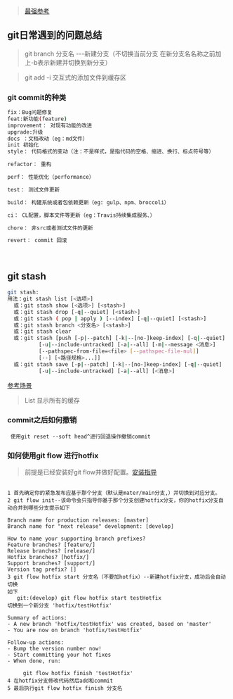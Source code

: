 > [最强参考](https://git-scm.com/book/zh/v2)

 ## git日常遇到的问题总结

>  git branch 分支名 ---新建分支（不切换当前分支 在新分支名名称之前加上-b表示新建并切换到新分支）

>  git add -i 交互式的添加文件到缓存区

 ### git commit的种类

``` bash
fix：Bug问题修复
feat:新功能(feature)
improvement： 对现有功能的改进
upgrade:升级
docs ：文档改动（eg：md文件）
init 初始化
style： 代码格式的变动（注：不是样式，是指代码的空格、缩进、换行、标点符号等）

refactor： 重构

perf： 性能优化（performance）

test： 测试文件更新

build： 构建系统或者包依赖更新（eg: gulp、npm、broccoli）

ci： CL配置，脚本文件等更新（eg：Travis持续集成服务、）

chore： 非src或者测试文件的更新

revert： commit 回滚 
```

​	

## git stash

```bash
git stash:
用法：git stash list [<选项>]
  或：git stash show [<选项>] [<stash>]
  或：git stash drop [-q|--quiet] [<stash>]
  或：git stash ( pop | apply ) [--index] [-q|--quiet] [<stash>]
  或：git stash branch <分支名> [<stash>]
  或：git stash clear
  或：git stash [push [-p|--patch] [-k|--[no-]keep-index] [-q|--quiet]
          [-u|--include-untracked] [-a|--all] [-m|--message <消息>]
          [--pathspec-from-file=<file> [--pathspec-file-nul]]
          [--] [<路径规格>...]]
  或：git stash save [-p|--patch] [-k|--[no-]keep-index] [-q|--quiet]
          [-u|--include-untracked] [-a|--all] [<消息>]
```

 [参考场景](https://www.cnblogs.com/tocy/p/git-stash-reference.html)

> List  显示所有的缓存

### commit之后如何撤销

``` 使用git reset --soft head^进行回退操作撤销commit```   

### 如何使用git flow 进行hotfix    
>  前提是已经安装好git flow并做好配置。[安装指导](https://juejin.cn/post/6844903606013919246)  
```

1 首先确定你的紧急发布应基于那个分支（默认是mater/main分支,）并切换到对应分支。   
2 git flow init--该命令会只指导你基于那个分支创建hotfix分支，你的hotfix分支自动合并到哪些分支提示如下    

Branch name for production releases: [master]
Branch name for "next release" development: [develop]

How to name your supporting branch prefixes?
Feature branches? [feature/]
Release branches? [release/]
Hotfix branches? [hotfix/]
Support branches? [support/]
Version tag prefix? []      
3 git flow hotfix start 分支名（不要加hotfix）--新建hotfix分支，成功后会自动切换      
如下   
   git:(develop) git flow hotfix start testHotfix
切换到一个新分支 'hotfix/testHotfix'

Summary of actions:
- A new branch 'hotfix/testHotfix' was created, based on 'master'
- You are now on branch 'hotfix/testHotfix'

Follow-up actions:
- Bump the version number now!
- Start committing your hot fixes
- When done, run:

     git flow hotfix finish 'testHotfix' 
4 在hotfix分支修改代码然后add和commit    
5 最后执行git flow hotfix finish 分支名 
``` 


